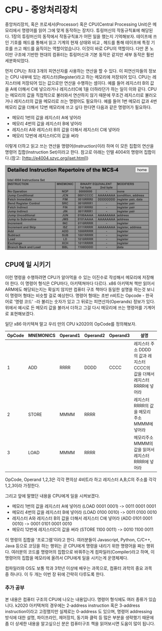 # CPU - 중앙처리장치

중앙처리장치, 혹은 프로세서(Processor) 혹은 CPU(Central Processing Unit)은 메모리에서 명령어를 읽어 그에 맞게 동작하는 장치다. 튜링머신의 작동규칙표에 해당된다. 1장의 튜링머신의 동작에서 작동규칙표가 어떤 일을 했는지 기억해보자. 테이프에 쓰인 기호를 헤드를 통해서 읽고 기계의 현재 상태와 비교 , 헤드를 통해 테이프에 특정 기호를 쓰고 헤드를 움직이는 역할이었습니다. 이것이 바로 CPU의 역할이다. 다만 폰 노이만 구조에 기반한 현대의 컴퓨터는 튜링머신과 기본 동작은 같지만 세부 동작은 훨씬 세분화되었다.

먼저 CPU는 최대 3개의 피연산자를 사용하는 연산을 할 수 있다. 이 피연산자들의 정보는 CPU 내부에 있는 레지스터(Register)라고 하는 메모리에 저장되어 있다. CPU는 레지스터에 저장되어 있는 값으로만 연산을 수행하는 셈이다. 예를 들어 레지스터 B의 값을 A에 더해서 C에 넣으라거나 레지스터C에 1을 더하라던가 하는 일이 이와 같다. CPU는 메모리의 값을 직접적으로 불러와서 연산하지 않기 때문에 무조건 레지스터로 불러오거나 레지스터의 값을 메모리로 쓰는 명령어도 필요하다. 예를 들어 1번 메모리 값과 4번 메모리 값을 더해서 12번 메모리에 쓰고 싶다 한다면 다음과 같은 명령어가 필요하다. 

- 메모리 1번의 값을 레지스터 A에 넣어라
- 메모리 4번의 값을 레지스터 B에 넣어라
- 레지스터 A와 레지스터 B의 값을 더해서 레지스터 C에 넣어라
- 메모리 12번에 레지스터C의 값을 써라

이렇게 더하고 읽고 쓰는 연산을 명령어(Instruction)이라 하며 이 모든 집합의 연산을 명령어 집합(Instruction Set)이라고 한다. 참고로 아래는 인텔 4004의 명령어 집합이다.(참고: [http://e4004.szyc.org/iset.html])

![4004 명령어 집합](./img/intel_4004_instruction_set.png)

## CPU에 일 시키기

이런 명령을 수행하려면 CPU가 알아먹을 수 있는 이진수로 작성해서 메모리에 저장해야 한다. 이 명령어 형식은 CPU마다, 아키텍쳐마다 다르다. x86 아키텍쳐 책만 읽어서 ARM에도 해당되는지는 확실치 않지만 컴퓨터 구조 책마다 동일한 설명을 하는것 보니 이 명령어 형태는 비슷할 걸로 예상한다. 명령어 형태는 초반 n비트는 Opcode - 한국어로 '명령 코드' -라 불리는 숫자가 있고 그 뒤로는 피연산자(Operands) 정보가 있다. 위에서 예시로 든 메모리 값을 불러서 더하고 그걸 다시 메모리에 쓰는 명령어를 기계어로 표현해보겠다.

일단 x86 아키텍쳐 말고 우리 만의 CPU k2020의 OpCode를 정의해보자.

| OpCode | MNEMONICS | Operand1 | Operand2 | Operand3 | 설명 |
| - | - | - | - | - | - |
| 1 | ADD | RRRR | DDDD | CCCC | 레지스터 주소 DDDD의 값과 레지스터 CCCC의 값을 더해서 레지스터 RRRR에 넣어라 |
| 2 | STORE | MMMM | RRRR |  | 레지스터 RRRR의 값을 메모리 주소 MMMM에 넣어라 |
| 3 | LOAD | MMMM | RRRR | | 메모리주소 MMMM의 값을 읽어서 레지스터 RRRR에 넣어라 |

OpCode, Operand 1,2,3은 각각 편의상 4비트라 하고 레지스터 A,B,C의 주소를 각각 1,2,3이라 가정한다.

그리고 앞에 말했던 내용을 CPU에게 일을 시켜보겠다.
- 메모리 1번의 값을 레지스터 A에 넣어라 (LOAD 0001 0001) -> 0011 0001 0001
- 메모리 4번의 값을 레지스터 B에 넣어라 (LOAD 0100 0010) -> 0011 0100 0010
- 레지스터 A와 레지스터 B의 값을 더해서 레지스터 C에 넣어라 (ADD 0101 0001 0010) -> 0001 0101 0001 0010
- 메모리 12번에 레지스터C의 값을 써라 (STORE 1100 0011) -> 0010 1100 0011

이 명령의 집합을 '프로그램'이라고 한다. 여러분들이 Javascript, Python, C/C++, Java 등으로 코딩을 하는 행위는 곧 CPU에게 명령을 내리기 위한 명령어을 짜는 행위다. 여러분의 코드를 명령어의 집합으로 바꿔주는게 컴파일러(Compiler)라고 하며, 이 명령어의 집합을 메모리에 올려서 CPU에게 일을 시키는게 운영체제다.

컴파일러와 OS도 보통 학과 3학년 이상에 배우는 과목으로, 컴퓨터 과학의 중요 과목 중 하나다. 이 두 개는 이번 장 뒤에 간략히 다루도록 한다.

### 추가 공부

본 내용은 컴퓨터 구조의 CPU에 나오는 내용입니다. 명령어 형식에도 여러 종류가 있습니다. k2020 아키텍쳐의 경우에는 2-address instruction 혹은 3-address instruction이라고 고정했지만 실제로는 0-address 도 있으며, 명령어 addressing 방식에 대한 설명, 파이프라인, 제어장치, 동기화 클럭 등 많은 부분을 생략했기 때문에 좀 더 상세한 내용을 알고싶으신 분은 컴퓨터구조 책을 읽어보시면 도움이 많이 됩니다.